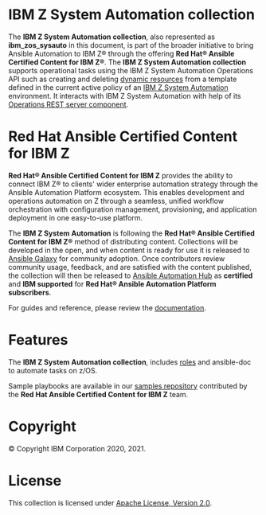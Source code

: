 IBM Z System Automation collection
==================================

The **IBM Z System Automation collection**, also represented as **ibm_zos_sysauto** in this document,
is part of the broader initiative to bring Ansible Automation to IBM Z® through the offering
**Red Hat® Ansible Certified Content for IBM Z®**. The **IBM Z System Automation collection**
supports operational tasks using the IBM Z System Automation Operations API
such as creating and deleting [dynamic resources](https://www.ibm.com/support/knowledgecenter/de/SSWRCJ_4.2.0/com.ibm.safos.doc_4.2/UserGuide/Dynamic_Resources.html)
from a template defined in the current active policy of an [IBM Z System Automation](https://www.ibm.com/products/z-system-automation) environment.
It interacts with IBM Z System Automation with help of its [Operations REST server component](https://www.ibm.com/support/knowledgecenter/de/SSWRCJ_4.2.0/com.ibm.safos.doc_4.2/Integrating.html).

Red Hat Ansible Certified Content for IBM Z
===========================================

**Red Hat® Ansible Certified Content for IBM Z** provides the ability to
connect IBM Z® to clients' wider enterprise automation strategy through the
Ansible Automation Platform ecosystem. This enables development and operations
automation on Z through a seamless, unified workflow orchestration with
configuration management, provisioning, and application deployment in
one easy-to-use platform.

The **IBM Z System Automation** is following the
**Red Hat® Ansible Certified Content for IBM Z®** method of distributing
content. Collections will be developed in the open, and when content is ready
for use it is released to
[Ansible Galaxy](https://galaxy.ansible.com/search?keywords=zos_&order_by=-relevance&deprecated=false&type=collection&page=1)
for community adoption. Once contributors review community usage, feedback,
and are satisfied with the content published, the collection will then be
released to [Ansible Automation Hub](https://www.ansible.com/products/automation-hub)
as **certified** and **IBM supported** for
**Red Hat® Ansible Automation Platform subscribers**. 

For guides and reference, please review the [documentation](https://ibm.github.io/z_ansible_collections_doc/index.html).

Features
========
The **IBM Z System Automation collection**, includes 
[roles](https://ibm.github.io/z_ansible_collections_doc/ibm_zos_sysauto/docs/source/roles.html) and ansible-doc to
automate tasks on z/OS.

Sample playbooks are available in our [samples repository](https://github.com/IBM/z_ansible_collections_samples/blob/master/README.md)
contributed by the **Red Hat Ansible Certified Content for IBM Z** team.

Copyright
=========
© Copyright IBM Corporation 2020, 2021.

License
=======
This collection is licensed under [Apache License,
Version 2.0](https://opensource.org/licenses/Apache-2.0).